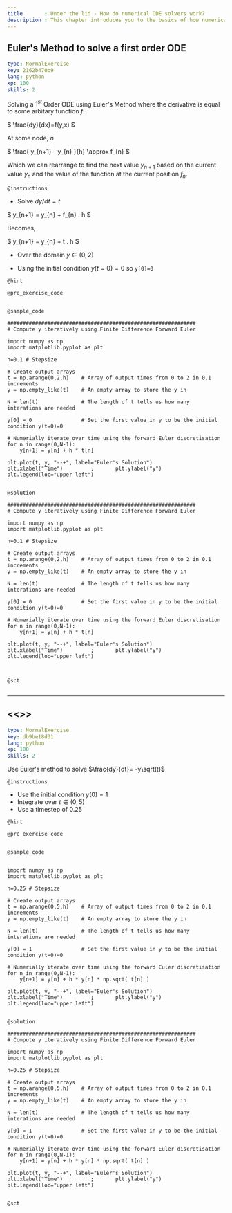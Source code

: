 ```yaml
---
title       : Under the lid - How do numerical ODE solvers work?
description : This chapter introduces you to the basics of how numerical ODE solvers work. We will explore how the Euler and Implicit methods work and look to how these can be refined to give better accuracy.
---
```

## Euler's Method to solve a first order ODE

```yaml
type: NormalExercise
key: 2162b470b9
lang: python
xp: 100
skills: 2
```

Solving a $1^{st}$ Order ODE using Euler's Method where the derivative is equal to some arbitary function $f$.

$ \frac{dy}{dx}=f(y,x) $ 

At some node, $n$

$ \frac{ y_{n+1} - y_{n} }{h} \approx f_{n} $ 

Which we can rearrange to find the next value $y_{n+1}$ based on the current value $y_{n}$ and the value of the function at the current position $f_{n}$.




`@instructions`
- Solve $dy/dt=t$

$ y_{n+1} = y_{n} + f_{n} . h $

Becomes,

$ y_{n+1} = y_{n} + t . h $

- Over the domain $y \in(0,2)$ 

- Using the initial condition $y(t=0)=0$ so `y[0]=0`

`@hint`

`@pre_exercise_code`
```{python}

```

`@sample_code`
```{python}
#############################################################
# Compute y iteratively using Finite Difference Forward Euler

import numpy as np
import matplotlib.pyplot as plt

h=0.1 # Stepsize

# Create output arrays
t = np.arange(0,2,h)    # Array of output times from 0 to 2 in 0.1 increments
y = np.empty_like(t)    # An empty array to store the y in

N = len(t)              # The length of t tells us how many interations are needed

y[0] = 0                # Set the first value in y to be the initial condition y(t=0)=0

# Numerially iterate over time using the forward Euler discretisation
for n in range(0,N-1):
    y[n+1] = y[n] + h * t[n]

plt.plot(t, y, "--+", label="Euler's Solution")
plt.xlabel("Time")         ;       plt.ylabel("y")
plt.legend(loc="upper left")


```

`@solution`
```{python}
#############################################################
# Compute y iteratively using Finite Difference Forward Euler

import numpy as np
import matplotlib.pyplot as plt

h=0.1 # Stepsize

# Create output arrays
t = np.arange(0,2,h)    # Array of output times from 0 to 2 in 0.1 increments
y = np.empty_like(t)    # An empty array to store the y in

N = len(t)              # The length of t tells us how many interations are needed

y[0] = 0                # Set the first value in y to be the initial condition y(t=0)=0

# Numerially iterate over time using the forward Euler discretisation
for n in range(0,N-1):
    y[n+1] = y[n] + h * t[n]

plt.plot(t, y, "--+", label="Euler's Solution")
plt.xlabel("Time")         ;       plt.ylabel("y")
plt.legend(loc="upper left")



```

`@sct`
```{python}

```

---
## <<<New Exercise>>>

```yaml
type: NormalExercise
key: db9be18d31
lang: python
xp: 100
skills: 2
```

Use Euler's method to solve $\frac{dy}{dt}= -y\sqrt(t)$ 

`@instructions`
- Use the initial condition $y(0)=1$
- Integrate over  $t\in(0,5)$ 
- Use a timestep of 0.25

`@hint`

`@pre_exercise_code`
```{python}

```

`@sample_code`
```{python}

import numpy as np
import matplotlib.pyplot as plt

h=0.25 # Stepsize

# Create output arrays
t = np.arange(0,5,h)    # Array of output times from 0 to 2 in 0.1 increments
y = np.empty_like(t)    # An empty array to store the y in

N = len(t)              # The length of t tells us how many interations are needed

y[0] = 1                # Set the first value in y to be the initial condition y(t=0)=0

# Numerially iterate over time using the forward Euler discretisation
for n in range(0,N-1):
    y[n+1] = y[n] + h * y[n] * np.sqrt( t[n] )

plt.plot(t, y, "--+", label="Euler's Solution")
plt.xlabel("Time")         ;       plt.ylabel("y")
plt.legend(loc="upper left")


```

`@solution`
```{python}
#############################################################
# Compute y iteratively using Finite Difference Forward Euler

import numpy as np
import matplotlib.pyplot as plt

h=0.25 # Stepsize

# Create output arrays
t = np.arange(0,5,h)    # Array of output times from 0 to 2 in 0.1 increments
y = np.empty_like(t)    # An empty array to store the y in

N = len(t)              # The length of t tells us how many interations are needed

y[0] = 1                # Set the first value in y to be the initial condition y(t=0)=0

# Numerially iterate over time using the forward Euler discretisation
for n in range(0,N-1):
    y[n+1] = y[n] + h * y[n] * np.sqrt( t[n] )

plt.plot(t, y, "--+", label="Euler's Solution")
plt.xlabel("Time")         ;       plt.ylabel("y")
plt.legend(loc="upper left")


```

`@sct`
```{python}

```